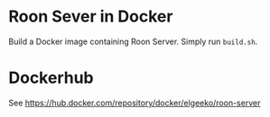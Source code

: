 # Roon Sever in Docker

Build a Docker image containing Roon Server. Simply run `build.sh`.

# Dockerhub

See https://hub.docker.com/repository/docker/elgeeko/roon-server
